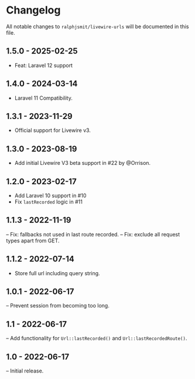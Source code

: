 # Changelog

All notable changes to `ralphjsmit/livewire-urls` will be documented in this file.

## 1.5.0 - 2025-02-25

- Feat: Laravel 12 support

## 1.4.0 - 2024-03-14

- Laravel 11 Compatibility.

## 1.3.1 - 2023-11-29

- Official support for Livewire v3.

## 1.3.0 - 2023-08-19

- Add initial Livewire V3 beta support in #22 by @Orrison.

## 1.2.0 - 2023-02-17

- Add Laravel 10 support in #10
- Fix `lastRecorded` logic in #11

## 1.1.3 - 2022-11-19

– Fix: fallbacks not used in last route recorded.
– Fix: exclude all request types apart from GET.

## 1.1.2 - 2022-07-14

- Store full url including query string.

## 1.0.1 - 2022-06-17

– Prevent session from becoming too long.

## 1.1 - 2022-06-17

– Add functionality for `Url::lastRecorded()` and `Url::lastRecordedRoute()`.

## 1.0 - 2022-06-17

– Initial release.
